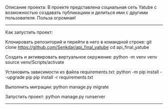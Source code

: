 Описание проекта:
    В проекте представлена социальная сеть Yatube с возможностью
создавать публикациии и делиться ими с другими пользователя. Польза огромная!

-----------------------------------------------------------------------------------

Как запустить проект:

Клонировать репозиторий и перейти в него в командной строке:
git clone https://github.com/Senkdar/api_final_yatube
cd api_final_yatube

Cоздать и активировать виртуальное окружение:
python -m venv venv
source venv/Scripts/activate

Установить зависимости из файла requirements.txt:
python -m pip install --upgrade pip
pip install -r requirements.txt

Выполнить миграции:
python manage.py migrate

Запустить проект:
python manage.py runserver

-----------------------------------------------------------------------------------



